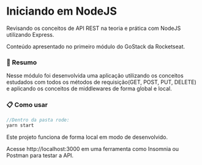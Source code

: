 # Iniciando em NodeJS

Revisando os conceitos de API REST na teoria e prática com NodeJS utilizando Express.

Conteúdo apresentado no primeiro módulo do GoStack da Rocketseat.

### :bookmark_tabs: Resumo 
Nesse módulo foi desenvolvida uma aplicação utilizando os conceitos estudados com todos
os métodos de requisição(GET, POST, PUT, DELETE) e aplicando os conceitos de middlewares de forma global e local.

### :clipboard: Como usar

```javascript
//Dentro da pasta rode:
yarn start
```

Este projeto funciona de forma local em modo de desenvolvido.

Acesse http://localhost:3000 em uma ferramenta como Insomnia ou Postman para testar a API.
